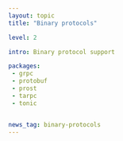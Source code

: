 ```yaml
---
layout: topic
title: "Binary protocols"

level: 2

intro: Binary protocol support

packages:
 - grpc
 - protobuf
 - prost
 - tarpc
 - tonic


news_tag: binary-protocols
---
```

